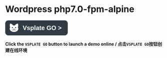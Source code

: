 # Wordpress php7.0-fpm-alpine

<a href="https://www.vsplate.com/?docker-compose=https://github.com/vsplate/dcenvs/wordpress/php7.0-fpm-alpine"><img alt="VSPLATE GO" src="https://raw.githubusercontent.com/vsplate/images/master/vsgo_btn.png" width="200px"></a>

**Click the `VSPLATE GO` button to launch a demo online / 点击`VSPLATE GO`按钮创建在线环境**